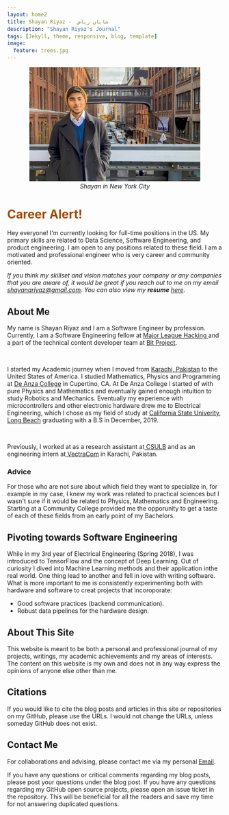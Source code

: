 ```yaml
---
layout: home2
title: Shayan Riyaz -  شایان ریاض
description: "Shayan Riyaz's Journal"
tags: [Jekyll, theme, responsive, blog, template]
image:
  feature: trees.jpg
---
```


<center>
<img src ="images/Shayan-in-NY.png" width="400" >
</center>
<center><i>Shayan in New York City</i></center>

# <font color="#A149"> Career Alert!</font>
Hey everyone! I'm currently looking for full-time positions in the US. My primary skills 
are related to Data Science, Software Engineering, and product engineering. I am open to any positions related to these field. I am a motivated and professional engineer who is very career and community oriented.

*If you think my skillset and vision matches your company or any companies that you are aware of, it would be great if you reach out to me on my email [shayanariyaz@gmail.com](shayanariyaz@gmail.com). You can also view my **resume** [here](https://drive.google.com/file/d/17Ks51alKPLJsk9gcRumPsWJ5LXH7_TH6/view?usp=sharing)*.


## About Me
My name is Shayan Riyaz and I am a Software Engineer by profession. Currently, I am a Software Engineering fellow at <a href="https://fellowship.mlh.io/" target="_blank">Major League Hacking </a> 
and a part of the technical content developer team at <a href="https://www.bitproject.org/" target="_blank">Bit Project</a>.

<br>

I started my Academic journey when I moved from [Karachi, Pakistan](https://www.youtube.com/watch?v=W-H5Gx4aWQk) to the United States of America. I studied Mathematics, Physics and Programming at  <a href="https://www.bitproject.org/" target="_blank">De Anza College</a> in Cupertino, CA. At De Anza College I started of with pure Physics and Mathematics and eventually gained enough intuition to study Robotics and Mechanics. Eventually my experience with microcontrollers and other electronic hardware drew me to Electrical Engineering, which I chose as my field of study at <a href="https://www.csulb.edu/" target="_blank"> California State Univerity, Long Beach</a> graduating with a B.S in December, 2019.

<br>

Previously, I worked at as a research assistant at<a href="http://web.csulb.edu/~edemirca/hprl.html" target="_blank"> CSULB</a> and as an engineering intern at<a href="https://www.vectracom.com/" target="_blank"> VectraCom</a> in Karachi, Pakistan.

### Advice 
For those who are not sure about which field they want to specialize in, for example in my case, I knew my work was related to practical sciences but I wasn't sure if it would be related to Physics, Mathematics and Engineering. Starting at a Community College provided me the opporunity to get a taste of each of these fields from an early point of my Bachelors.

## Pivoting towards Software Engineering
While in my 3rd year of Electrical Engineering (Spring 2018), I was introduced to TensorFlow and the concept of Deep Learning. Out of curiosity I dived into Machine Learning methods and their application inthe real world. One thing lead to another and fell in love with writing software. What is more important to me is consistently experimenting both with hardware and software to creat projects that incoroporate:
- Good software practices (backend communication).
- Robust data pipelines for the hardware design.

## About This Site
This website is meant to be both a personal and professional journal of my projects, writings, my academic achievements and my areas of interests. The content on this website is my own and does not in any way express the opinions of anyone else other than me.

## Citations
If you would like to cite the blog posts and articles in this site or repositories on my GitHub, please use the URLs. I would not change the URLs, unless someday GitHub does not exist.

## Contact Me
For collaborations and advising, please contact me via my personal [Email](shayanariyaz@gmail.com).

If you have any questions or critical comments regarding my blog posts, please post your questions under the blog post. If you have any questions regarding my GitHub open source projects, please open an issue ticket in the repository. This will be beneficial for all the readers and save my time for not answering duplicated questions.



